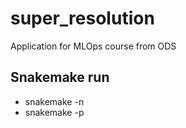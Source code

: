 # super_resolution

Application for MLOps course from ODS

## Snakemake run
- snakemake -n 
- snakemake -p